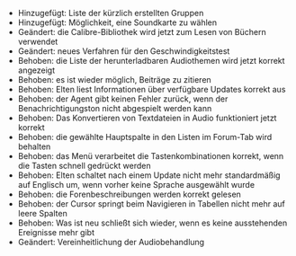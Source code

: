 - Hinzugefügt: Liste der kürzlich erstellten Gruppen
- Hinzugefügt: Möglichkeit, eine Soundkarte zu wählen
- Geändert: die Calibre-Bibliothek wird jetzt zum Lesen von Büchern verwendet
- Geändert: neues Verfahren für den Geschwindigkeitstest
- Behoben: die Liste der herunterladbaren Audiothemen wird jetzt korrekt angezeigt
- Behoben: es ist wieder möglich, Beiträge zu zitieren
- Behoben: Elten liest Informationen über verfügbare Updates korrekt aus
- Behoben: der Agent gibt keinen Fehler zurück, wenn der Benachrichtigungston nicht abgespielt werden kann
- Behoben: Das Konvertieren von Textdateien in Audio funktioniert jetzt korrekt
- Behoben: die gewählte Hauptspalte in den Listen im Forum-Tab wird behalten
- Behoben: das Menü verarbeitet die Tastenkombinationen korrekt, wenn die Tasten schnell gedrückt werden
- Behoben: Elten schaltet nach einem Update nicht mehr standardmäßig auf Englisch um, wenn vorher keine Sprache ausgewählt wurde
- Behoben: die Forenbeschreibungen werden korrekt gelesen
- Behoben: der Cursor springt beim Navigieren in Tabellen nicht mehr auf leere Spalten
- Behoben: Was ist neu schließt sich wieder, wenn es keine ausstehenden Ereignisse mehr gibt
- Geändert: Vereinheitlichung der Audiobehandlung